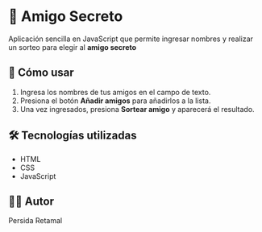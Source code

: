 # 🎁 Amigo Secreto
Aplicación sencilla en JavaScript que permite ingresar nombres y realizar un sorteo para elegir al **amigo secreto**

## 🚀 Cómo usar
1. Ingresa los nombres de tus amigos en el campo de texto.
2. Presiona el botón **Añadir amigos** para añadirlos a la lista.
3. Una vez ingresados, presiona **Sortear amigo** y aparecerá el resultado.

## 🛠️ Tecnologías utilizadas
- HTML
- CSS
- JavaScript

## 👩‍💻 Autor
Persida Retamal